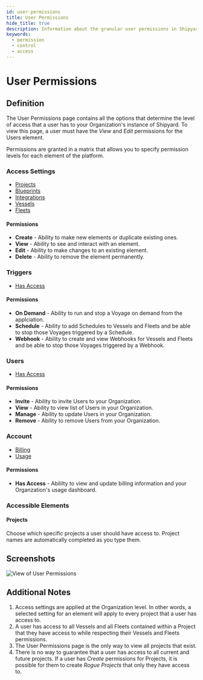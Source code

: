```yaml
---
id: user-permissions
title: User Permissions
hide_title: true
description: Information about the granular user permissions in Shipyard.
keywords:
  - permission
  - control
  - access
---
```


# User Permissions

## Definition

The User Permissions page contains all the options that determine the level of
access that a user has to your Organization's instance of Shipyard.
To view this page, a user must have the _View_ and _Edit_ permissions for the Users element.

Permissions are granted in a matrix that allows you to specify permission
levels for each element of the platform.

### Access Settings

- [Projects](../projects.md)
- [Blueprints](../blueprints.md)
- [Integrations](integrations/integrations-overview.md)
- [Vessels](../vessels.md)
- [Fleets](../fleets.md)

#### Permissions

- **Create** - Ability to make new elements or duplicate existing ones.
- **View** - Ability to see and interact with an element.
- **Edit** - Ability to make changes to an existing element.
- **Delete** - Ability to remove the element permanently.

### Triggers

- [Has Access](../triggers/triggers-overview.md)

#### Permissions

- **On Demand** - Ability to run and stop a Voyage on demand from the applciation.
- **Schedule** - Ability to add Schedules to Vessels and Fleets and be able to stop
those Voyages triggered by a Schedule.
- **Webhook** - Ability to create and view Webhooks for Vessels and Fleets and be
able to stop those Voyages triggered by a Webhook.

### Users

- [Has Access](user-management.md)

#### Permissions

- **Invite** - Ability to invite Users to your Organization.
- **View** - Ability to view list of Users in your Organization.
- **Manage** - Ability to update Users in your Organization.
- **Remove** - Ability to remove Users from your Organization.

### Account

- [Billing](billing.md)
- [Usage](usage-dashboard.md)

#### Permissions

- **Has Access** - Abililty to view and update billing information and your Organzation's
usage dashboard.

### Accessible Elements

#### Projects

Choose which specific projects a user should have access to.
Project names are automatically completed as you type them.

## Screenshots

![View of User Permissions](./UserPermissionsScreenshot.png)

## Additional Notes

1. Access settings are applied at the Organization level.
In other words, a selected setting for an element will apply to every project
that a user has access to.
2. A user has access to all Vessels and all Fleets contained within a Project
that they have access to while respecting their Vessels and Fleets permissions.
3. The User Permissions page is the only way to view all projects that exist.
4. There is no way to guarantee that a user has access to all current and future projects.
If a user has _Create_ permissions for Projects, it is possible for them to
create _Rogue Projects_ that only they have access to.
